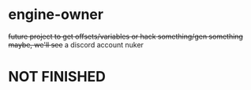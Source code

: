 # engine-owner
~~future project to get offsets/variables or hack something/gen something maybe, we'll see~~
a discord account nuker

# NOT FINISHED
